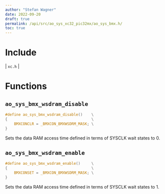 ```yaml
---
author: "Stefan Wagner"
date: 2022-09-20
draft: true
permalink: /api/src/ao_sys_xc32_pic32mx/ao_sys_bmx.h/
toc: true
---
```


# Include

| `xc.h` |

# Functions

## `ao_sys_bmx_wsdram_disable`

```c
#define ao_sys_bmx_wsdram_disable()    \
{                                      \
    BMXCONCLR = _BMXCON_BMXWSDRM_MASK; \
}
```

Sets the data RAM access time defined in terms of SYSCLK wait states to 0.

## `ao_sys_bmx_wsdram_enable`

```c
#define ao_sys_bmx_wsdram_enable()     \
{                                      \
    BMXCONSET = _BMXCON_BMXWSDRM_MASK; \
}
```

Sets the data RAM access time defined in terms of SYSCLK wait states to 1.
